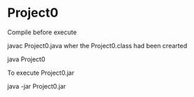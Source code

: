 # Project0
Compile before execute

javac Project0.java
wher the  Project0.class had been crearted


java Project0



To execute Project0.jar 

java -jar Project0.jar
